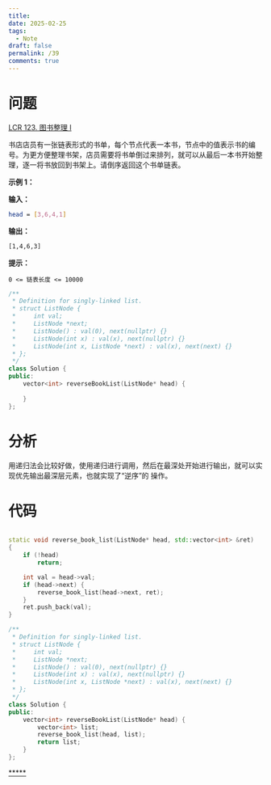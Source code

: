 ```yaml
---
title: 
date: 2025-02-25
tags:
  - Note
draft: false
permalink: /39
comments: true
---
```

# 问题

[LCR 123. 图书整理 I](https://leetcode.cn/problems/cong-wei-dao-tou-da-yin-lian-biao-lcof/)

书店店员有一张链表形式的书单，每个节点代表一本书，节点中的值表示书的编号。为更方便整理书架，店员需要将书单倒过来排列，就可以从最后一本书开始整理，逐一将书放回到书架上。请倒序返回这个书单链表。

**示例 1：**  

**输入：**
```bash
head = [3,6,4,1]
```

**输出：**
```bash
[1,4,6,3]
```

**提示：**

`0 <= 链表长度 <= 10000`

```cpp
/**
 * Definition for singly-linked list.
 * struct ListNode {
 *     int val;
 *     ListNode *next;
 *     ListNode() : val(0), next(nullptr) {}
 *     ListNode(int x) : val(x), next(nullptr) {}
 *     ListNode(int x, ListNode *next) : val(x), next(next) {}
 * };
 */
class Solution {
public:
    vector<int> reverseBookList(ListNode* head) {
        
    }
};
```

# 分析

用递归法会比较好做，使用递归进行调用，然后在最深处开始进行输出，就可以实现优先输出最深层元素，也就实现了“逆序”的 操作。  

# 代码

```cpp

static void reverse_book_list(ListNode* head, std::vector<int> &ret)
{
    if (!head)
        return;

    int val = head->val;
    if (head->next) {
        reverse_book_list(head->next, ret);
    }
    ret.push_back(val);
}

/**
 * Definition for singly-linked list.
 * struct ListNode {
 *     int val;
 *     ListNode *next;
 *     ListNode() : val(0), next(nullptr) {}
 *     ListNode(int x) : val(x), next(nullptr) {}
 *     ListNode(int x, ListNode *next) : val(x), next(next) {}
 * };
 */
class Solution {
public:
    vector<int> reverseBookList(ListNode* head) {
        vector<int> list;
        reverse_book_list(head, list);
        return list;
    }
};
```

[*****](WB/Develop/CPP%20BEA/14%20算法与数据结构/2%20链表/2%20链表.md)  
